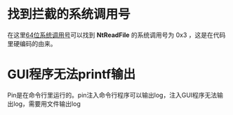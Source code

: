 # 找到拦截的系统调用号

在这里[64位系统调用号](http://j00ru.vexillium.org/ntapi_64/)可以找到 **NtReadFile** 的系统调用号为 0x3 ，这是在代码里硬编码的由来。

# GUI程序无法printf输出 

Pin是在命令行里运行的。pin注入命令行程序可以输出log，注入GUI程序无法输出log，需要用文件输出log